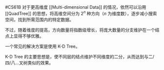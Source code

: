 #CS61B 
对于更高维度 [[Multi-dimensional Data]] 的情况，依然可以沿用 [[QuadTree]] 的思想，将高维空间分为 $2^n$ 种方向（$n$ 为维度数），逐步减小搜索空间，找到所需范围内的特定数据。

不过，随着维度的提高，方向数量将指数级增长，将庞大数量的分支维护在一个结点上显得不够优雅。

一个常见的解决方案是使用 K-D Tree。

K-D Tree 的主要思想是，使不同层的结点维护不同维度的二分，从而达到与二/四/八...叉树类似的效果。